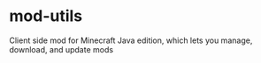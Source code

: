 # mod-utils
Client side mod for Minecraft Java edition, which lets you manage, download, and update mods
